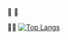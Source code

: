 
🌱
🌱

🤔🤔
[![Top Langs](https://github-readme-stats.vercel.app/api/top-langs/?username=LuLikBP&layout=compact)](https://github.com/LuLikBP/github-readme-stats)


<!--
**LuLikBP/LuLikBP** is a ✨ _special_ ✨ repository because its `README.md` (this file) appears on your GitHub profile.

Here are some ideas to get you started:

- 🔭 I’m currently working on ...
- 🌱 I’m currently learning ...
- 👯 I’m looking to collaborate on ...
- 🤔 I’m looking for help with ...
- 💬 Ask me about ...
- 📫 How to reach me: ...
- 😄 Pronouns: ...
- ⚡ Fun fact: ...
-->
